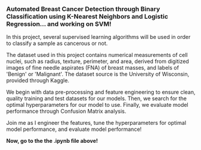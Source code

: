 ### Automated Breast Cancer Detection through Binary Classification using K-Nearest Neighbors and Logistic Regression... and working on SVM!

In this project, several supervised learning algorithms will be used in order to classify a sample as cancerous or not. 

The dataset used in this project contains numerical measurements of cell nuclei, such as radius, texture, perimeter, and area, derived from digitized images of fine needle aspirates (FNA) of breast masses, and labels of 'Benign' or 'Malignant'. The dataset source is the University of Wisconsin, provided through Kaggle.

We begin with data pre-processing and feature engineering to ensure clean, quality training and test datasets for our models. 
Then, we search for the optimal hyperparameters for our model to use. 
Finally, we evaluate model performance through Confusion Matrix analysis.

Join me as I engineer the features, tune the hyperparameters for optimal model performance, and evaluate model performance!

**Now, go to the the .ipynb file above!**

